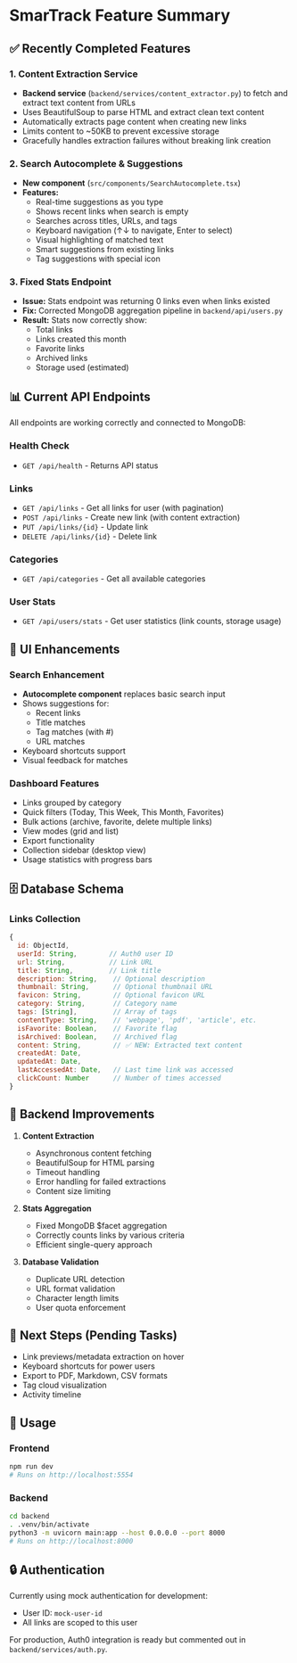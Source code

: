 # SmarTrack Feature Summary

## ✅ Recently Completed Features

### 1. Content Extraction Service
- **Backend service** (`backend/services/content_extractor.py`) to fetch and extract text content from URLs
- Uses BeautifulSoup to parse HTML and extract clean text content
- Automatically extracts page content when creating new links
- Limits content to ~50KB to prevent excessive storage
- Gracefully handles extraction failures without breaking link creation

### 2. Search Autocomplete & Suggestions
- **New component** (`src/components/SearchAutocomplete.tsx`)
- **Features:**
  - Real-time suggestions as you type
  - Shows recent links when search is empty
  - Searches across titles, URLs, and tags
  - Keyboard navigation (↑↓ to navigate, Enter to select)
  - Visual highlighting of matched text
  - Smart suggestions from existing links
  - Tag suggestions with special icon

### 3. Fixed Stats Endpoint
- **Issue:** Stats endpoint was returning 0 links even when links existed
- **Fix:** Corrected MongoDB aggregation pipeline in `backend/api/users.py`
- **Result:** Stats now correctly show:
  - Total links
  - Links created this month
  - Favorite links
  - Archived links
  - Storage used (estimated)

## 📊 Current API Endpoints

All endpoints are working correctly and connected to MongoDB:

### Health Check
- `GET /api/health` - Returns API status

### Links
- `GET /api/links` - Get all links for user (with pagination)
- `POST /api/links` - Create new link (with content extraction)
- `PUT /api/links/{id}` - Update link
- `DELETE /api/links/{id}` - Delete link

### Categories
- `GET /api/categories` - Get all available categories

### User Stats
- `GET /api/users/stats` - Get user statistics (link counts, storage usage)

## 🎨 UI Enhancements

### Search Enhancement
- **Autocomplete component** replaces basic search input
- Shows suggestions for:
  - Recent links
  - Title matches
  - Tag matches (with #)
  - URL matches
- Keyboard shortcuts support
- Visual feedback for matches

### Dashboard Features
- Links grouped by category
- Quick filters (Today, This Week, This Month, Favorites)
- Bulk actions (archive, favorite, delete multiple links)
- View modes (grid and list)
- Export functionality
- Collection sidebar (desktop view)
- Usage statistics with progress bars

## 🗄️ Database Schema

### Links Collection
```javascript
{
  id: ObjectId,
  userId: String,        // Auth0 user ID
  url: String,           // Link URL
  title: String,         // Link title
  description: String,    // Optional description
  thumbnail: String,      // Optional thumbnail URL
  favicon: String,        // Optional favicon URL
  category: String,       // Category name
  tags: [String],         // Array of tags
  contentType: String,    // 'webpage', 'pdf', 'article', etc.
  isFavorite: Boolean,    // Favorite flag
  isArchived: Boolean,    // Archived flag
  content: String,        // ✅ NEW: Extracted text content
  createdAt: Date,
  updatedAt: Date,
  lastAccessedAt: Date,   // Last time link was accessed
  clickCount: Number      // Number of times accessed
}
```

## 🔧 Backend Improvements

1. **Content Extraction**
   - Asynchronous content fetching
   - BeautifulSoup for HTML parsing
   - Timeout handling
   - Error handling for failed extractions
   - Content size limiting

2. **Stats Aggregation**
   - Fixed MongoDB $facet aggregation
   - Correctly counts links by various criteria
   - Efficient single-query approach

3. **Database Validation**
   - Duplicate URL detection
   - URL format validation
   - Character length limits
   - User quota enforcement

## 🎯 Next Steps (Pending Tasks)

- Link previews/metadata extraction on hover
- Keyboard shortcuts for power users
- Export to PDF, Markdown, CSV formats
- Tag cloud visualization
- Activity timeline

## 📝 Usage

### Frontend
```bash
npm run dev
# Runs on http://localhost:5554
```

### Backend
```bash
cd backend
. .venv/bin/activate
python3 -m uvicorn main:app --host 0.0.0.0 --port 8000
# Runs on http://localhost:8000
```

## 🔒 Authentication
Currently using mock authentication for development:
- User ID: `mock-user-id`
- All links are scoped to this user

For production, Auth0 integration is ready but commented out in `backend/services/auth.py`.


